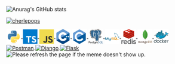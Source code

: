 ![Anurag's GitHub stats](https://github-readme-stats.vercel.app/api?username=cherlepops&count_private=true&show_icons=true)

<!-- [![Top Langs](https://github-readme-stats.vercel.app/api/top-langs/?username=cherlepops&layout=compact)](https://github.com/anuraghazra/github-readme-stats) -->

<p align="left">
<a href="https://github.com/ryo-ma/github-profile-trophy">
<img src="https://github-profile-trophy.vercel.app/?username=cherlepops" alt="cherlepops" />
</a>
</p>
<a href="https://www.python.org" target="blank">
<img align="center" src="https://raw.githubusercontent.com/devicons/devicon/master/icons/python/python-original.svg" alt="Python" height="40" width="40" />
</a>
<a href="https://www.typescriptlang.org/" target="blank">
<img align="center" src="https://raw.githubusercontent.com/devicons/devicon/master/icons/typescript/typescript-original.svg" alt="TypeScript" height="40" width="40" />
</a>
<a href="https://developer.mozilla.org/en-US/docs/Web/JavaScript" target="blank">
<img align="center" src="https://raw.githubusercontent.com/devicons/devicon/master/icons/javascript/javascript-original.svg" alt="JavaScript" height="40" width="40" />
</a>
<a href="https://www.w3schools.com/cpp/" target="blank">
<img align="center" src="https://raw.githubusercontent.com/devicons/devicon/master/icons/cplusplus/cplusplus-original.svg" alt="C++" height="40" width="40" />
</a>
<a href="https://www.cprogramming.com/" target="blank">
<img align="center" src="https://raw.githubusercontent.com/devicons/devicon/master/icons/c/c-original.svg" alt="C" height="40" width="40" />
</a>
<a href="https://www.postgresql.org" target="blank">
<img align="center" src="https://raw.githubusercontent.com/devicons/devicon/master/icons/postgresql/postgresql-original-wordmark.svg" alt="PostgreSQL" height="40" width="40" />
</a>
<a href="https://www.mysql.com/" target="blank">
<img align="center" src="https://raw.githubusercontent.com/devicons/devicon/master/icons/mysql/mysql-original-wordmark.svg" alt="MySQL" height="40" width="40" />
</a>
<a href="https://redis.io" target="blank">
<img align="center" src="https://raw.githubusercontent.com/devicons/devicon/master/icons/redis/redis-original-wordmark.svg" alt="Redis" height="40" width="40" />
</a>
<a href="https://www.mongodb.com/" target="blank">
<img align="center" src="https://raw.githubusercontent.com/devicons/devicon/master/icons/mongodb/mongodb-original-wordmark.svg" alt="MongoDB" height="40" width="40" />
</a>
<a href="https://www.docker.com/" target="blank">
<img align="center" src="https://raw.githubusercontent.com/devicons/devicon/master/icons/docker/docker-original-wordmark.svg" alt="Docker" height="40" width="40" />
</a>
<a href="https://postman.com" target="blank">
<img align="center" src="https://www.vectorlogo.zone/logos/getpostman/getpostman-icon.svg" alt="Postman" height="40" width="40" />
</a>
<a href="https://www.djangoproject.com/" target="blank">
<img align="center" src="https://cdn.worldvectorlogo.com/logos/django.svg" alt="Django" height="40" width="40" />
</a>
<a href="https://flask.palletsprojects.com/" target="blank">
<img align="center" src="https://www.vectorlogo.zone/logos/pocoo_flask/pocoo_flask-icon.svg" alt="Flask" height="40" width="40" />
</a>
<br>
<img src='https://random-memer.herokuapp.com/' title="Meme" alt="Please refresh the page if the meme doesn't show up." height="300" width="300">
